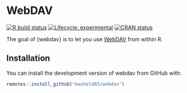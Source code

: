 # WebDAV

<!-- badges: start -->
[![R build status](https://github.com/maxheld83/webdav/workflows/R-CMD-check/badge.svg)](https://github.com/maxheld83/webdav/actions)
[![Lifecycle: experimental](https://img.shields.io/badge/lifecycle-experimental-orange.svg)](https://www.tidyverse.org/lifecycle/#experimental)
[![CRAN status](https://www.r-pkg.org/badges/version/webdav)](https://CRAN.R-project.org/package=webdav)
<!-- badges: end -->

The goal of {webdav} is to let you use [WebDAV](http://www.webdav.org) from within R.


## Installation

You can install the development version of webdav from GitHub with:

``` r
remotes::install_github("maxheld83/webdav")
```

